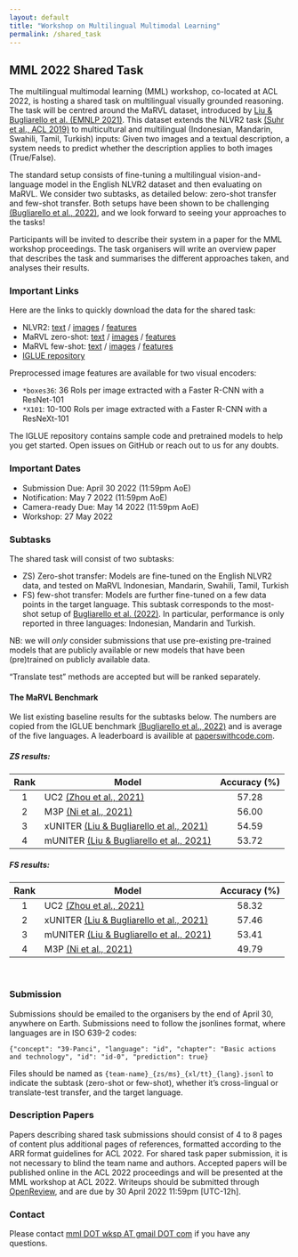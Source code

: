 ```yaml
---
layout: default
title: "Workshop on Multilingual Multimodal Learning"
permalink: /shared_task
---
```



## MML 2022 Shared Task

The multilingual multimodal learning (MML) workshop, co-located at ACL 2022, is hosting a shared task on multilingual visually grounded reasoning. The task will be centred around the MaRVL dataset, introduced by [Liu & Bugliarello et al. (EMNLP 2021)](https://marvl-challenge.github.io). This dataset extends the NLVR2 task [(Suhr et al., ACL 2019)](https://lil.nlp.cornell.edu/nlvr/) to multicultural and multilingual (Indonesian, Mandarin, Swahili, Tamil, Turkish) inputs: Given two images and a textual description, a system needs to predict whether the description applies to both images (True/False).

The standard setup consists of fine-tuning a multilingual vision-and-language model in the English NLVR2 dataset and then evaluating on MaRVL. We consider two subtasks, as detailed below: zero-shot transfer and few-shot transfer. Both setups have been shown to be challenging [(Bugliarello et al., 2022)](https://iglue-benchmark.github.io), and we look forward to seeing your approaches to the tasks!

Participants will be invited to describe their system in a paper for the MML workshop proceedings. The task organisers will write an overview paper that describes the task and summarises the different approaches taken, and analyses their results.



### Important Links
Here are the links to quickly download the data for the shared task:
* NLVR2: [text](https://github.com/e-bug/iglue/tree/main/datasets/nlvr2/annotations) / [images](https://github.com/lil-lab/nlvr/tree/master/nlvr2#direct-image-download) / [features](https://sid.erda.dk/sharelink/FjJUsFbRWO)
* MaRVL zero-shot: [text](https://github.com/e-bug/iglue/tree/main/datasets/marvl/zero_shot) / [images](https://dataverse.scholarsportal.info/dataset.xhtml?persistentId=doi:10.5683/SP3/42VZ4P) / [features](https://sid.erda.dk/sharelink/fMNmRmJgQA)
* MaRVL few-shot: [text](https://github.com/e-bug/iglue/tree/main/datasets/marvl/few_shot/annotations) / [images](https://dataverse.scholarsportal.info/dataset.xhtml?persistentId=doi:10.5683/SP3/42VZ4P) / [features](https://sid.erda.dk/sharelink/fMNmRmJgQA)
* [IGLUE repository](https://github.com/e-bug/iglue)

Preprocessed image features are available for two visual encoders:
- `*boxes36`: 36 RoIs per image extracted with a Faster R-CNN with a ResNet-101
- `*X101`: 10-100 RoIs per image extracted with a Faster R-CNN with a ResNeXt-101

The IGLUE repository contains sample code and pretrained models to help you get started. Open issues on GitHub or reach out to us for any doubts.

### Important Dates
- Submission Due: April 30 2022 (11:59pm AoE)
- Notification: May 7 2022 (11:59pm AoE)
- Camera-ready Due: May 14 2022 (11:59pm AoE)
- Workshop: 27 May 2022

### Subtasks
The shared task will consist of two subtasks:
- ZS) Zero-shot transfer: Models are fine-tuned on the English NLVR2 data, and tested on MaRVL Indonesian, Mandarin, Swahili, Tamil, Turkish
- FS) few-shot transfer: Models are further fine-tuned on a few data points in the target language. This subtask corresponds to the most-shot setup of [Bugliarello et al. (2022)](https://iglue-benchmark.github.io/). In particular, performance is only reported in three languages: Indonesian, Mandarin and Turkish.

NB: we will *only* consider submissions that use pre-existing pre-trained models that are publicly available or new models that have been (pre)trained on publicly available data.

“Translate test” methods are accepted but will be ranked separately. 

#### The MaRVL Benchmark

We list existing baseline results for the subtasks below. The numbers are copied from the IGLUE benchmark [(Bugliarello et al., 2022)](https://iglue-benchmark.github.io) and is average of the five languages. A leaderboard is availible at [paperswithcode.com](~/Desktop/mml-workshop.github.io).


##### **_ZS results:_**

| Rank | Model   | Accuracy (%) |
|:------:|---------|:------------:|
|   1  | UC2 [(Zhou et al., 2021)](https://arxiv.org/abs/2104.00332)     |     57.28    |
|   2  | M3P [(Ni et al., 2021)](https://arxiv.org/pdf/2006.02635.pdf)    |     56.00    |
|   3  | xUNITER [(Liu & Bugliarello et al., 2021)](https://aclanthology.org/2021.emnlp-main.818.pdf) |     54.59    |
|   4  | mUNITER [(Liu & Bugliarello et al., 2021)](https://aclanthology.org/2021.emnlp-main.818.pdf) |     53.72    |

##### **_FS results:_**

| Rank | Model   | Accuracy (%) |
|:------:|---------|:--------------:|
|   1  | UC2 [(Zhou et al., 2021)](https://arxiv.org/abs/2104.00332)     |      58.32    |
|   2  | xUNITER [(Liu & Bugliarello et al., 2021)](https://aclanthology.org/2021.emnlp-main.818.pdf) |      57.46    |
|   3  | mUNITER [(Liu & Bugliarello et al., 2021)](https://aclanthology.org/2021.emnlp-main.818.pdf) |      53.41    |
|   4  | M3P [(Ni et al., 2021)](https://arxiv.org/pdf/2006.02635.pdf)     |      49.79    |

<br>

### Submission
Submissions should be emailed to the organisers by the end of April 30, anywhere on Earth.
Submissions need to follow the jsonlines format, where languages are in ISO 639-2 codes:
```
{"concept": "39-Panci", "language": "id", "chapter": "Basic actions and technology", "id": "id-0", "prediction": true}
```
Files should be named as `{team-name}_{zs/ms}_{xl/tt}_{lang}.jsonl` to indicate the subtask (zero-shot or few-shot), whether it’s cross-lingual or translate-test transfer, and the target language.

### Description Papers
Papers describing shared task submissions should consist of 4 to 8 pages of content plus additional pages of references, formatted according to the ARR format guidelines for ACL 2022. For shared task paper submission, it is not necessary to blind the team name and authors. Accepted papers will be published online in the ACL 2022 proceedings and will be presented at the MML workshop at ACL 2022. Writeups should be submitted through [OpenReview](https://openreview.net/group/edit?id=aclweb.org/ACL/2022/Workshop/MML), and are due by 30 April 2022 11:59pm [UTC-12h].


### Contact
Please contact [mml DOT wksp AT gmail DOT com](mailto:mml.wksp@gmail.com) if you have any questions.



